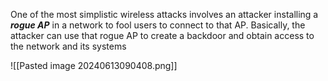 One of the most simplistic wireless attacks involves an attacker installing a ***rogue AP*** in a network to fool users to connect to that AP. Basically, the attacker can use that rogue AP to create a backdoor and obtain access to the network and its systems

![[Pasted image 20240613090408.png]]

